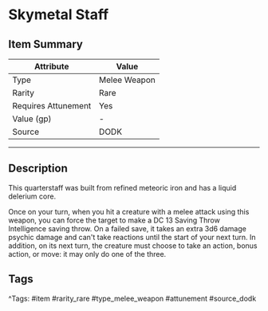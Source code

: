 # Skymetal Staff

## Item Summary

| Attribute            | Value                        |
|----------------------|------------------------------|
| Type                 | Melee Weapon |
| Rarity               | Rare             |
| Requires Attunement  | Yes                |
| Value (gp)           | -    |
| Source               | DODK |

---

## Description

This quarterstaff was built from refined meteoric iron and has a liquid delerium core.

Once on your turn, when you hit a creature with a melee attack using this weapon, you can force the target to make a DC 13 Saving Throw Intelligence saving throw. On a failed save, it takes an extra 3d6 damage psychic damage and can't take reactions until the start of your next turn. In addition, on its next turn, the creature must choose to take an action, bonus action, or move: it may only do one of the three.

## Tags

^Tags: #item #rarity_rare #type_melee_weapon #attunement #source_dodk